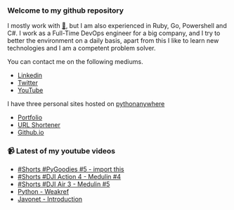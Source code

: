 ### Welcome to my github repository

I mostly work with [:snake:](https://www.python.org/), but I am also experienced in Ruby, Go, Powershell and C#. I work as a Full-Time DevOps engineer for a big company, and I try to better the environment on a daily basis, apart from this I like to learn new technologies and I am a competent problem solver.

You can contact me on the following mediums.
- [Linkedin](https://www.linkedin.com/in/r3ap3rpy)
- [Twitter](https://twitter.com/r3ap3rpy)
- [YouTube](https://www.youtube.com/channel/UC1qkMXH8d2I9DDAtBSeEHqg)

I have three personal sites hosted on [pythonanywhere](https://www.pythonanywhere.com/)
- [Portfolio](http://r3ap3rpy.pythonanywhere.com/)
- [URL Shortener](http://shortenpy.pythonanywhere.com/)
- [Github.io](https://r3ap3rpy.github.io/)

### :video_camera: Latest of my youtube videos
<!-- YOUTUBE:START -->
- [#Shorts #PyGoodies #5 - import this](https://www.youtube.com/watch?v=Zt2pPB7P25Q)
- [#Shorts #DJI Action 4 - Medulin #4](https://www.youtube.com/watch?v=Ys_W9k5BICk)
- [#Shorts #DJI Air 3 - Medulin #5](https://www.youtube.com/watch?v=YFibiEtt52s)
- [Python - Weakref](https://www.youtube.com/watch?v=dRw3FdQTxqs)
- [Javonet - Introduction](https://www.youtube.com/watch?v=OF_sdp2-LYk)
<!-- YOUTUBE:END -->


